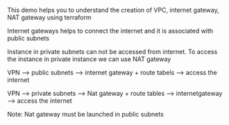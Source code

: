 This demo helps you to understand the creation of VPC, internet gateway, NAT gateway using terraform

Internet gateways helps to connect the internet and it is associated with public subnets

Instance in private subnets can not be accessed from internet. To access the instance in private instance we can use NAT gateway


VPN --> public subnets --> internet gateway + route tabels --> access the internet

VPN --> private subnets --> Nat gateway + route tables --> internetgateway --> access the internet

Note: Nat gateway must be launched in public subnets
